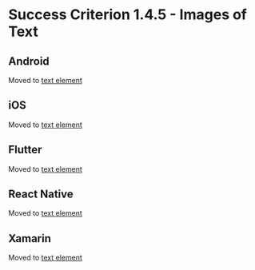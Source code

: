 # Success Criterion 1.4.5 - Images of Text

## Android

Moved to [text element](../text-element.md)

## iOS

Moved to [text element](../text-element.md)

## Flutter

Moved to [text element](../text-element.md)

## React Native

Moved to [text element](../text-element.md)

## Xamarin

Moved to [text element](../text-element.md)
